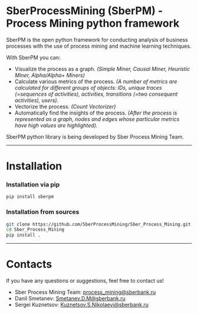 # SberProcessMining (SberPM) - Process Mining python framework


SberPM is the open python framework for conducting analysis of business processes with the use of process mining and machine learning techniques. 

With SberPM you can:
- Visualize the process as a graph. 
*(Simple Miner, Causal Miner, Heuristic Miner, Alpha/Alpha+ Miners)*
- Calculate various metrics of the process. 
*(A number of metrics are calculated for different groups of objects: IDs, unique traces (=sequences of activities), activities, transitions (=two consequent activities), users).*
- Vectorize the process. *(Count Vectorizer)*
- Automatically find the insights of the process. 
*(After the process is represented as a graph, nodes and edges whose particular metrics have high values are highlighted).*

SberPM python library is being developed by Sber Process Mining Team.

*******
# Installation

### Installation via pip
```bash 
pip install sberpm
```

### Installation from sources
```bash 
git clone https://github.com/SberProcessMining/Sber_Process_Mining.git
cd Sber_Process_Mining
pip install .
```

*******
# Contacts
 
If you have any questions or suggestions, feel free to contact us!
- Sber Process Mining Team: process_mining@sberbank.ru
- Danil Smetanev: Smetanev.D.M@sberbank.ru
- Sergei Kuznetsov: Kuznetsov.S.Nikolaevi@sberbank.ru